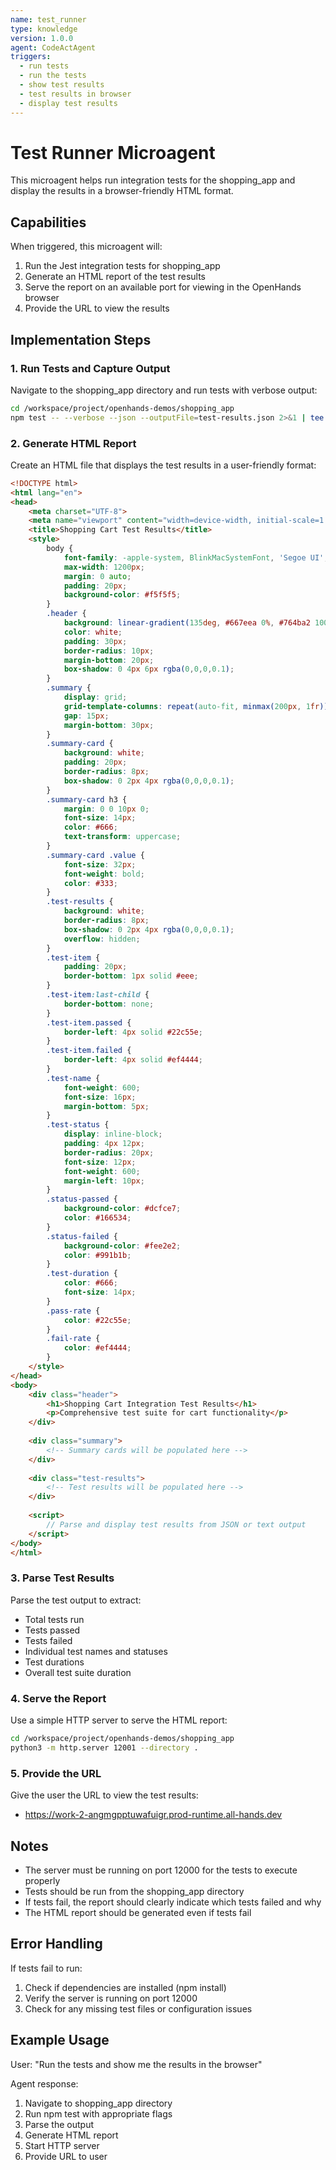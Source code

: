 ```yaml
---
name: test_runner
type: knowledge
version: 1.0.0
agent: CodeActAgent
triggers:
  - run tests
  - run the tests
  - show test results
  - test results in browser
  - display test results
---
```


# Test Runner Microagent

This microagent helps run integration tests for the shopping_app and display the results in a browser-friendly HTML format.

## Capabilities

When triggered, this microagent will:

1. Run the Jest integration tests for shopping_app
2. Generate an HTML report of the test results
3. Serve the report on an available port for viewing in the OpenHands browser
4. Provide the URL to view the results

## Implementation Steps

### 1. Run Tests and Capture Output

Navigate to the shopping_app directory and run tests with verbose output:

```bash
cd /workspace/project/openhands-demos/shopping_app
npm test -- --verbose --json --outputFile=test-results.json 2>&1 | tee test-output.txt
```

### 2. Generate HTML Report

Create an HTML file that displays the test results in a user-friendly format:

```html
<!DOCTYPE html>
<html lang="en">
<head>
    <meta charset="UTF-8">
    <meta name="viewport" content="width=device-width, initial-scale=1.0">
    <title>Shopping Cart Test Results</title>
    <style>
        body {
            font-family: -apple-system, BlinkMacSystemFont, 'Segoe UI', Roboto, Oxygen, Ubuntu, Cantarell, sans-serif;
            max-width: 1200px;
            margin: 0 auto;
            padding: 20px;
            background-color: #f5f5f5;
        }
        .header {
            background: linear-gradient(135deg, #667eea 0%, #764ba2 100%);
            color: white;
            padding: 30px;
            border-radius: 10px;
            margin-bottom: 20px;
            box-shadow: 0 4px 6px rgba(0,0,0,0.1);
        }
        .summary {
            display: grid;
            grid-template-columns: repeat(auto-fit, minmax(200px, 1fr));
            gap: 15px;
            margin-bottom: 30px;
        }
        .summary-card {
            background: white;
            padding: 20px;
            border-radius: 8px;
            box-shadow: 0 2px 4px rgba(0,0,0,0.1);
        }
        .summary-card h3 {
            margin: 0 0 10px 0;
            font-size: 14px;
            color: #666;
            text-transform: uppercase;
        }
        .summary-card .value {
            font-size: 32px;
            font-weight: bold;
            color: #333;
        }
        .test-results {
            background: white;
            border-radius: 8px;
            box-shadow: 0 2px 4px rgba(0,0,0,0.1);
            overflow: hidden;
        }
        .test-item {
            padding: 20px;
            border-bottom: 1px solid #eee;
        }
        .test-item:last-child {
            border-bottom: none;
        }
        .test-item.passed {
            border-left: 4px solid #22c55e;
        }
        .test-item.failed {
            border-left: 4px solid #ef4444;
        }
        .test-name {
            font-weight: 600;
            font-size: 16px;
            margin-bottom: 5px;
        }
        .test-status {
            display: inline-block;
            padding: 4px 12px;
            border-radius: 20px;
            font-size: 12px;
            font-weight: 600;
            margin-left: 10px;
        }
        .status-passed {
            background-color: #dcfce7;
            color: #166534;
        }
        .status-failed {
            background-color: #fee2e2;
            color: #991b1b;
        }
        .test-duration {
            color: #666;
            font-size: 14px;
        }
        .pass-rate {
            color: #22c55e;
        }
        .fail-rate {
            color: #ef4444;
        }
    </style>
</head>
<body>
    <div class="header">
        <h1>Shopping Cart Integration Test Results</h1>
        <p>Comprehensive test suite for cart functionality</p>
    </div>
    
    <div class="summary">
        <!-- Summary cards will be populated here -->
    </div>
    
    <div class="test-results">
        <!-- Test results will be populated here -->
    </div>
    
    <script>
        // Parse and display test results from JSON or text output
    </script>
</body>
</html>
```

### 3. Parse Test Results

Parse the test output to extract:
- Total tests run
- Tests passed
- Tests failed
- Individual test names and statuses
- Test durations
- Overall test suite duration

### 4. Serve the Report

Use a simple HTTP server to serve the HTML report:

```bash
cd /workspace/project/openhands-demos/shopping_app
python3 -m http.server 12001 --directory .
```

### 5. Provide the URL

Give the user the URL to view the test results:
- https://work-2-angmgpptuwafuigr.prod-runtime.all-hands.dev

## Notes

- The server must be running on port 12000 for the tests to execute properly
- Tests should be run from the shopping_app directory
- If tests fail, the report should clearly indicate which tests failed and why
- The HTML report should be generated even if tests fail

## Error Handling

If tests fail to run:
1. Check if dependencies are installed (npm install)
2. Verify the server is running on port 12000
3. Check for any missing test files or configuration issues

## Example Usage

User: "Run the tests and show me the results in the browser"

Agent response:
1. Navigate to shopping_app directory
2. Run npm test with appropriate flags
3. Parse the output
4. Generate HTML report
5. Start HTTP server
6. Provide URL to user
